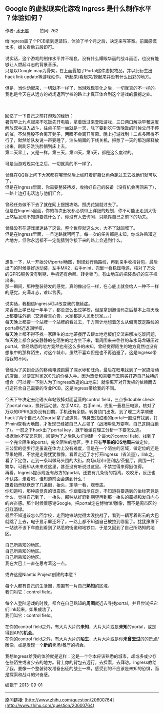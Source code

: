 ## Google 的虚拟现实化游戏 Ingress 是什么制作水平 ？体验如何？

作者: [水无痕](http://www.zhihu.com/people/lanyusea)&nbsp;&nbsp;&nbsp;&nbsp;&nbsp;&nbsp;&nbsp;&nbsp; 赞同: 762


给Ingress画了个PCB拿到邀请码，体验了半个月之后，决定来写答案。前面感慨太多，嫌长看后五段即可。<br><br>说实话，这个游戏的制作水平并不精良，没有什么耀眼华丽的战斗画面，也没有能够让人燃起斗志的背景音乐。<br>只是以Google map为骨架，在上面叠加了Portal这件虚拟物品，并以此衍生出hack link update等游戏动作。 听起来/看起来/摸起来并没有什么出彩的地方。<br><br>但是，当你动起来，一切就不一样了，当游戏现实化之后，一切就真的不一样的。我也是今天在从远方的战场返回学校的路上才真正体会到这个游戏的震撼之处。<br><br><br><br>回忆了一下自己之前打游戏的经历：<br>暑假早上九点起来不吃饭先开电脑，拿着饭过来登陆游戏，三口两口解决早餐速度解放双手进入战斗，往桌子前一坐就是一天，除了要到吃午饭晚饭的时候父母不停的催，不然屁股不会离开凳子，两眼不会离开屏幕。晚上打游戏到十二点多困得不行了，默然给队友说一声要睡了，油头垢面的下线关机，把憋了一天的那泡尿释放出来，刷刷牙洗洗脸躺到床上去。<br>第二天早上，又是一样。第三天，第四天，第n天，都是这么度过的。<br><br>可是当游戏现实化之后，一切就真的不一样了。<br><br>曾经在QQ群上问下大家都在哪里然后上线盯着屏幕让角色跑过去去找他们就可以了，<br>但是在Ingress里面，你需要整装待发，收拾好自己的装备（没有机会再回来了），一路上边打电话边与他们汇合。<br><br>曾经任务做不下去了就在网上搜搜攻略，照虎花猫就过去了。<br>但是在Ingress里面，你的每次出发都必须带上详细的规划，你不可能正走到大街上然后发现不知道要做什么了，你没有人去询问，只能靠自己之前下的功夫。<br><br>曾经没有在游戏里迷路了这说，整个世界就这么大，大不了就回城了。<br>但是在Ingress里面，一旦迷路就呵呵了。每一次的任务都是未知，你或许熟知这片地方，但你永远都不一定能猜到你接下来的路上会遇到什么。<br><br><br><br>想象一下，从一开始分析portal地图，到规划行动路线，再到亲手收拾背包，最后出门的时候换好运动装，左手MX2，右手mini，兜里一叠稳压电源，核对了万众的GPRS服务没有到期，手机还有余额。转身锁门。有山地车的把装备好的车子推出来。<br>那一瞬间，那种整装待发的感觉，真的像出征一样，在心底上就会给人一种不一样的感觉。充满斗志，难以言表。<br><br>说实话，我相信Ingress可以改变我的拖延症。<br>来香港上学已经一年半了，都没怎么出过学校，但是拿到邀请码之后基本上每天晚上都要往外跑（交通费真心贵，大家都是人民币玩家。。。）<br>每天晚上都要一个站牌一个站牌的看过去，千方百计地想着怎么从偏离既定路线的portal附近返回学校，<br>每天晚上都不得不找一家陌生的本地茶餐厅去跟本地老板们交流来解决吃饭问题，<br>每天晚上都会安安静静的在陌生的地方坐下来，看周围来来往往的车水马龙碾压过portal，曾经熟悉的地方竟然也有这么多的未知，曾经觉得陌生的地方竟然也没有想象中的那样陌生，对这个城市，虽然不喜欢但是也不再逃避了。这是Ingress带给我的不同。<br><br>曾经为了买到合适的移动电源跑遍了深水埗和旺角，最后在旺电找到了一家搞活动的店面，以便宜别家200元的价格入手。因为热爱和需要而去购买打造自己独特的组合（可以搜一下别人为了Ingress改造的山地车）就像离开对开发板的依赖而去打造符合自己需要的专业PCB，这是Ingress带给我的不同。<br><br>今天下午决定去红磡火车站毁掉对面蓝营的control field，三点多double check了portal map，换好运动装，左手MX2，右手mini，兜里一叠稳压电源，核对了万众的GPRS服务没有到期，手机还有余额。转身锁门出发，到了理工大学顺便hack了两个自己人的portal拿了点道具，转身去找红磡的portal一直没有找到，打开mini查看大地图，才发现已经被自己人占领了（战场瞬息万变啊，自己这趟白跑了）。一怒之下hack出了portal key，就干脆坐在理工分析一下要怎么连。<br>根据link不交叉原则，顺便为了之后队友们创建一个最大的control field，找到了一个完全陌生的portal，完全陌生的地区，手上只有<b>苹果的iOS地图</b>来做定位。<br>三公里的徒步行走虽说在体力上没有难度，但是在一个陌生的区域，做定位的还是苹果地图，不禁是走得犹犹豫豫。看着走近了才打开ingress（省流量），link之。看了下定位，走到一条叫做马头围的大街。商场/超市/便利店/茶餐厅，周围一片繁华，可我却从未来过这里，甚至没有听说过这里。不禁觉得来得挺值得。<br>再看，Ingress提示附近有敌方的portal，还要有几条街的距离。咬咬牙，反正也不认路，走着吧，谁知道前面会遇到什么！<br>跟着指示默默走了几条街，抬头，定睛一看，观音庙。<br>你知道吗，那种感觉真的很震撼。你跟着指示在走，不知道将要遇到的坐标究竟是什么，觉得自己到了，一抬头，那种从好奇到期望再到那一抬头的震撼和发自内心的兴奋感。那个时候很感谢Google，把portal定在博物馆/雕像，而不是闹市区的灯红酒绿。<br>最后不知道该怎么回学校，走回地铁站觉得太没挑战了，看到一辆写着彩云的大巴就跳了上去，电子显示屏还坏了，一路上都不知道自己被拉到哪里了。犹犹豫豫下一站该不该下车直到看到了熟悉的街道和地铁口，于是又回到了自己所熟知的地区。<br><br>自己所熟知的地区。<br>自己所熟知的地区。<br>自己所熟知的地区。<br>我在大巴上一直在思考着这一点。<br><br>或许这是Niantic Project创建的本意？<br><br>每个人都有自己的生活圈，周围有一片自己<b>熟知</b>的区域。<br>我们叫它：control field。<br><br>每个人登陆游戏的时候，都会在自己熟知的<b>周围</b>就近去寻找portal，并且尝试把它们link起来，如果成功了，<br>我们叫它：control field。<br><br>在你的control field之外，有大片大片的<b>未知</b>，大片大片或是<b>未知</b>的portal，或是得到AP的<b>机会</b>。<br>在你的control field之外，有大片大片的<b>陌生</b>，大片大片或是你<b>未曾去过</b>的的景点/雕像，或是发现一个<b>新的</b>卖场/餐厅的机会。<br><br>我想Ingress给我的体验就是这样：这是一个你本应该熟悉的城市，却或多或少存在些陌生或者少去的地方。背上你的背包去远行，去探索，去拜访。Ingress教给了我，要像一个整装待发准备出征的战士一样，感受到的不应该是未知的恐惧，而是探索和战斗的兴奋感。



编辑于 2013-09-01



---
原问链接: [http://www.zhihu.com/question/20600764](http://www.zhihu.com/question/20600764)